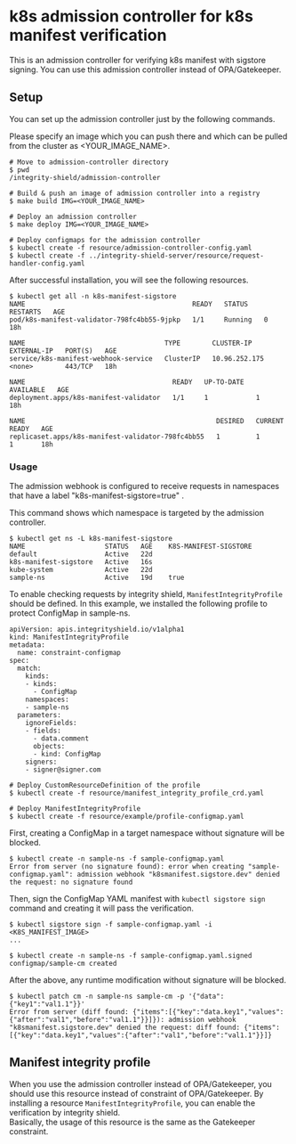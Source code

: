 # k8s admission controller for k8s manifest verification

This is an admission controller for verifying k8s manifest with sigstore signing.
You can use this admission controller instead of OPA/Gatekeeper.

## Setup
You can set up the admission controller just by the following commands.

Please specify an image which you can push there and which can be pulled from the cluster as <YOUR_IMAGE_NAME>.

```
# Move to admission-controller directory
$ pwd 
/integrity-shield/admission-controller

# Build & push an image of admission controller into a registry
$ make build IMG=<YOUR_IMAGE_NAME>

# Deploy an admission controller
$ make deploy IMG=<YOUR_IMAGE_NAME>

# Deploy configmaps for the admission controller
$ kubectl create -f resource/admission-controller-config.yaml
$ kubectl create -f ../integrity-shield-server/resource/request-handler-config.yaml
```
After successful installation, you will see the following resources.
```
$ kubectl get all -n k8s-manifest-sigstore                                  
NAME                                          READY   STATUS    RESTARTS   AGE
pod/k8s-manifest-validator-798fc4bb55-9jpkp   1/1     Running   0          18h

NAME                                   TYPE        CLUSTER-IP      EXTERNAL-IP   PORT(S)   AGE
service/k8s-manifest-webhook-service   ClusterIP   10.96.252.175   <none>        443/TCP   18h

NAME                                     READY   UP-TO-DATE   AVAILABLE   AGE
deployment.apps/k8s-manifest-validator   1/1     1            1           18h

NAME                                                DESIRED   CURRENT   READY   AGE
replicaset.apps/k8s-manifest-validator-798fc4bb55   1         1         1       18h
```


### Usage

The admission webhook is configured to receive requests in namespaces that have a label "k8s-manifest-sigstore=true" .

This command shows which namespace is targeted by the admission controller.
```
$ kubectl get ns -L k8s-manifest-sigstore
NAME                    STATUS   AGE    K8S-MANIFEST-SIGSTORE
default                 Active   22d
k8s-manifest-sigstore   Active   16s
kube-system             Active   22d
sample-ns               Active   19d    true
```
To enable checking requests by integrity shield, `ManifestIntegrityProfile` should be defined.
In this example, we installed the following profile to protect ConfigMap in sample-ns.

```
apiVersion: apis.integrityshield.io/v1alpha1
kind: ManifestIntegrityProfile
metadata:
  name: constraint-configmap
spec:
  match:
    kinds:
    - kinds:
      - ConfigMap
    namespaces:
    - sample-ns
  parameters:
    ignoreFields:
    - fields:
      - data.comment
      objects:
      - kind: ConfigMap
    signers:
    - signer@signer.com
```
```
# Deploy CustomResourceDefinition of the profile
$ kubectl create -f resource/manifest_integrity_profile_crd.yaml

# Deploy ManifestIntegrityProfile
$ kubectl create -f resource/example/profile-configmap.yaml
```

First, creating a ConfigMap in a target namespace without signature will be blocked.
```
$ kubectl create -n sample-ns -f sample-configmap.yaml
Error from server (no signature found): error when creating "sample-configmap.yaml": admission webhook "k8smanifest.sigstore.dev" denied the request: no signature found
```

Then, sign the ConfigMap YAML manifest with `kubectl sigstore sign` command and creating it will pass the verification.
```
$ kubectl sigstore sign -f sample-configmap.yaml -i <K8S_MANIFEST_IMAGE>
...

$ kubectl create -n sample-ns -f sample-configmap.yaml.signed
configmap/sample-cm created
```

After the above, any runtime modification without signature will be blocked.
```
$ kubectl patch cm -n sample-ns sample-cm -p '{"data":{"key1":"val1.1"}}'
Error from server (diff found: {"items":[{"key":"data.key1","values":{"after":"val1","before":"val1.1"}}]}): admission webhook "k8smanifest.sigstore.dev" denied the request: diff found: {"items":[{"key":"data.key1","values":{"after":"val1","before":"val1.1"}}]}
```


## Manifest integrity profile
When you use the admission controller instead of OPA/Gatekeeper, you should use this resource instead of constraint of OPA/Gatekeeper.
By installing a resource `ManifestIntegrityProfile`, you can enable the verification by integrity shield.  
Basically, the usage of this resource is the same as the Gatekeeper constraint.

